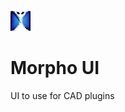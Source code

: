 ![Logo](https://github.com/AntonelloDN/Morpho/blob/master/logo/logo_morpho_32.png)

# Morpho UI
UI to use for CAD plugins
